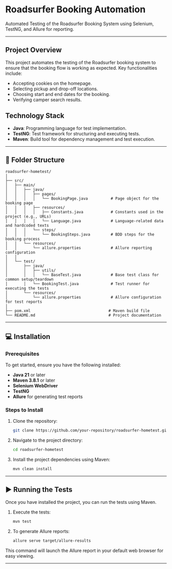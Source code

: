 # Roadsurfer Booking Automation

Automated Testing of the Roadsurfer Booking System using Selenium, TestNG, and Allure for reporting.

---

## Project Overview

This project automates the testing of the Roadsurfer booking system to ensure that the booking flow is working as expected. Key functionalities include:
- Accepting cookies on the homepage.
- Selecting pickup and drop-off locations.
- Choosing start and end dates for the booking.
- Verifying camper search results.

## Technology Stack
- **Java**: Programming language for test implementation.
- **TestNG**: Test framework for structuring and executing tests.
- **Maven**: Build tool for dependency management and test execution.

---

## 🏁 Folder Structure

```plaintext
roadsurfer-hometest/
│
├── src/
│   ├── main/
│   │   ├── java/
│   │   │   ├── pages/
│   │   │   │   └── BookingPage.java          # Page object for the booking page
│   │   │   ├── resources/
│   │   │   │   ├── Constants.java            # Constants used in the project (e.g., URLs)
│   │   │   │   └── Language.java             # Language-related data and hardcoded texts
│   │   │   └── steps/
│   │   │       └── BookingSteps.java         # BDD steps for the booking process
│   │   └── resources/
│   │       └── allure.properties             # Allure reporting configuration
│   │
│   └── test/
│       ├── java/
│       │   ├── utils/
│       │   │   └── BaseTest.java             # Base test class for common setup/teardown
│       │   └── BookingTest.java              # Test runner for executing the tests
│       └── resources/
│           └── allure.properties             # Allure configuration for test reports
│
├── pom.xml                                  # Maven build file
└── README.md                                # Project documentation
```

---

## 💻 Installation

### Prerequisites

To get started, ensure you have the following installed:
- **Java 21** or later
- **Maven 3.8.1** or later
- **Selenium WebDriver**
- **TestNG**
- **Allure** for generating test reports

### Steps to Install

1. Clone the repository:
    ```bash
    git clone https://github.com/your-repository/roadsurfer-hometest.git
    ```

2. Navigate to the project directory:
    ```bash
    cd roadsurfer-hometest
    ```

3. Install the project dependencies using Maven:
    ```bash
    mvn clean install
    ```
---

## ▶️ Running the Tests

Once you have installed the project, you can run the tests using Maven.

1. Execute the tests:
    ```bash
    mvn test
    ```

2. To generate Allure reports:
    ```bash
    allure serve target/allure-results
    ```

This command will launch the Allure report in your default web browser for easy viewing.

---